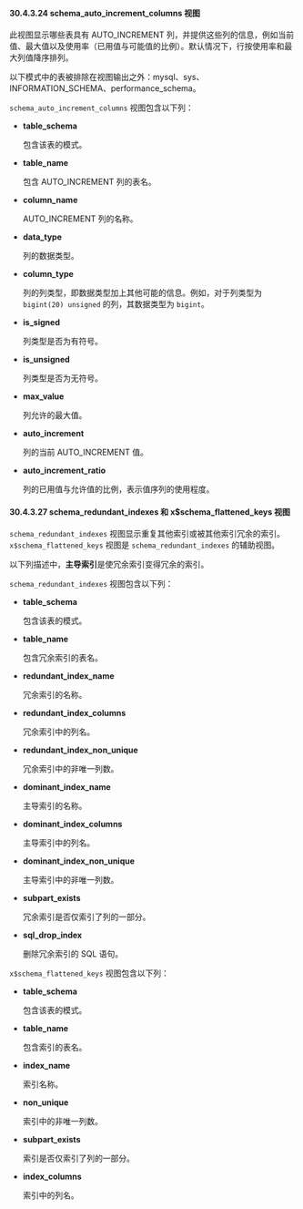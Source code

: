 #### 30.4.3.24 schema_auto_increment_columns 视图

此视图显示哪些表具有 AUTO_INCREMENT 列，并提供这些列的信息，例如当前值、最大值以及使用率（已用值与可能值的比例）。默认情况下，行按使用率和最大列值降序排列。

以下模式中的表被排除在视图输出之外：mysql、sys、INFORMATION_SCHEMA、performance_schema。

`schema_auto_increment_columns` 视图包含以下列：

- **table_schema**

  包含该表的模式。

- **table_name**

  包含 AUTO_INCREMENT 列的表名。

- **column_name**

  AUTO_INCREMENT 列的名称。

- **data_type**

  列的数据类型。

- **column_type**

  列的列类型，即数据类型加上其他可能的信息。例如，对于列类型为 `bigint(20) unsigned` 的列，其数据类型为 `bigint`。

- **is_signed**

  列类型是否为有符号。

- **is_unsigned**

  列类型是否为无符号。

- **max_value**

  列允许的最大值。

- **auto_increment**

  列的当前 AUTO_INCREMENT 值。

- **auto_increment_ratio**

  列的已用值与允许值的比例，表示值序列的使用程度。



#### 30.4.3.27 schema_redundant_indexes 和 x$schema_flattened_keys 视图

`schema_redundant_indexes` 视图显示重复其他索引或被其他索引冗余的索引。`x$schema_flattened_keys` 视图是 `schema_redundant_indexes` 的辅助视图。

以下列描述中，**主导索引**是使冗余索引变得冗余的索引。

`schema_redundant_indexes` 视图包含以下列：

- **table_schema**

  包含该表的模式。

- **table_name**

  包含冗余索引的表名。

- **redundant_index_name**

  冗余索引的名称。

- **redundant_index_columns**

  冗余索引中的列名。

- **redundant_index_non_unique**

  冗余索引中的非唯一列数。

- **dominant_index_name**

  主导索引的名称。

- **dominant_index_columns**

  主导索引中的列名。

- **dominant_index_non_unique**

  主导索引中的非唯一列数。

- **subpart_exists**

  冗余索引是否仅索引了列的一部分。

- **sql_drop_index**

  删除冗余索引的 SQL 语句。

`x$schema_flattened_keys` 视图包含以下列：

- **table_schema**

  包含该表的模式。

- **table_name**

  包含索引的表名。

- **index_name**

  索引名称。

- **non_unique**

  索引中的非唯一列数。

- **subpart_exists**

  索引是否仅索引了列的一部分。

- **index_columns**

  索引中的列名。